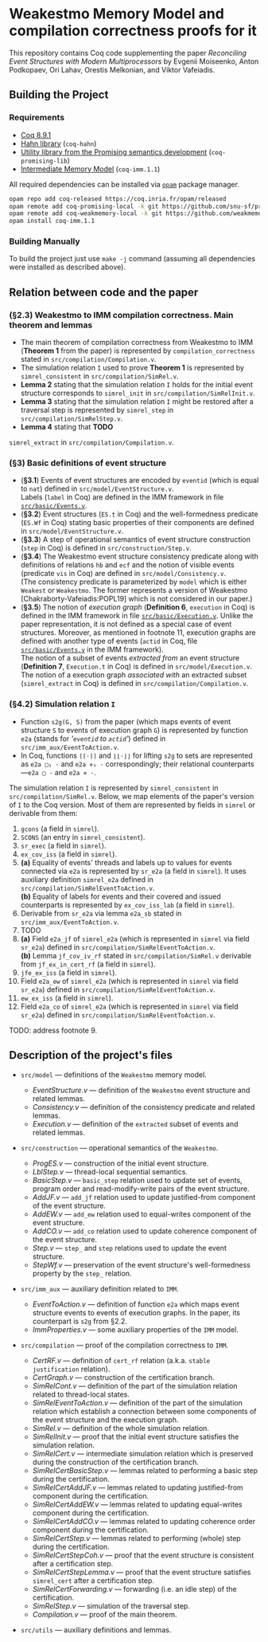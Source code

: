 # Weakestmo Memory Model and compilation correctness proofs for it

This repository contains Coq code supplementing the paper 
*Reconciling Event Structures with Modern Multiprocessors*
by Evgenii Moiseenko, Anton Podkopaev, Ori Lahav, Orestis Melkonian, and Viktor Vafeiadis.

## Building the Project

### Requirements
* [Coq 8.9.1](https://coq.inria.fr)
* [Hahn library](https://github.com/vafeiadis/hahn) (`coq-hahn`)
* [Utility library from the Promising semantics development](https://github.com/snu-sf/promising-lib) (`coq-promising-lib`)
* [Intermediate Memory Model](https://github.com/weakmemory/imm) (`coq-imm.1.1`)

All required dependencies can be installed via [`opam`](https://opam.ocaml.org/) package manager. 

```bash
opam repo add coq-released https://coq.inria.fr/opam/released
opam remote add coq-promising-local -k git https://github.com/snu-sf/promising-opam-coq-archive
opam remote add coq-weakmemory-local -k git https://github.com/weakmemory/local-coq-opam-archive
opam install coq-imm.1.1
```

### Building Manually

To build the project just use `make -j` command (assuming all dependencies were installed as described above). 

## Relation between code and the paper 

### (§2.3) Weakestmo to IMM compilation correctness. Main theorem and lemmas

* The main theorem of compilation correctness from Weakestmo to IMM (**Theorem 1** from the paper) is represented
  by `compilation_correctness` stated in `src/compilation/Compilation.v`.
* The simulation relation `I` used to prove **Theorem 1** is represented by `simrel_consistent` in `src/compilation/SimRel.v`.
* **Lemma 2** stating that the simulation relation `I` holds for the initial event structure corresponds to 
  `simrel_init` in `src/compilation/SimRelInit.v`.
* **Lemma 3** stating that the simulation relation `I` might be restored after a traversal step is represented by
  `simrel_step` in `src/compilation/SimRelStep.v`.
* **Lemma 4** stating that **TODO**
<!-- from the simulation relation `I` holds for the initial event structure corresponds to  -->
  `simrel_extract` in `src/compilation/Compilation.v`.
  
### (§3) Basic definitions of event structure
* (**§3.1**) Events of event structures are encoded by `eventid` (which is equal to `nat`) defined in `src/model/EventStructure.v`.
  <br />
  Labels (`label` in Coq) are defined in the IMM framework in file [`src/basic/Events.v`](https://github.com/weakmemory/imm/blob/forweakestmo/src/basic/Events.v).
* (**§3.2**) Event structures (`ES.t` in Coq) and the well-formedness predicate (`ES.Wf` in Coq) stating basic properties of their components
  are defined in `src/model/EventStructure.v`.
* (**§3.3**) A step of operational semantics of event structure construction (`step` in Coq) is defined in `src/construction/Step.v`.
* (**§3.4**) The Weakestmo event structure consistency predicate along with definitions of relations `hb` and `ecf` and the notion of visible events (predicate `vis` in Coq)
  are defined in `src/model/Consistency.v`.
  <br />
  (The consistency predicate is parameterized by `model` which is either `Weakest` or `Weakestmo`.
   The former represents a version of Weakestmo [Chakraborty-Vafeiadis:POPL19] which is not considered in our paper.)
* (**§3.5**)
  The notion of *execution graph* (**Definition 6**, `execution` in Coq)
  is defined in the IMM framework in file [`src/basic/Execution.v`](https://github.com/weakmemory/imm/blob/forweakestmo/src/basic/Execution.v).
  Unlike the paper representation, it is not defined as a special case of event structures.
  Moreover, as mentioned in footnote 11, execution graphs are defined with another type of events
  (`actid` in Coq, file [`src/basic/Events.v`](https://github.com/weakmemory/imm/blob/forweakestmo/src/basic/Events.v) in the IMM framework).
  <br />
  The notion of a subset of events *extracted from* an event structure (**Definition 7**, `Execution.t` in Coq) is defined in `src/model/Execution.v`.
  <br />
  The notion of a execution graph *associated with* an extracted subset (`simrel_extract` in Coq) is defined in `src/compilation/Compilation.v`.

### (§4.2) Simulation relation `I`
* Function `s2g(G, S)` from the paper (which maps events of event structure `S` to events of execution graph `G`)
  is represented by function `e2a` (stands for *'`eventid` to `actid`'*) defined in `src/imm_aux/EventToAction.v`.
* In Coq, functions `⌈⌈·⌉⌉` and `⌊⌊·⌋⌋` for lifting `s2g` to sets are represented as `e2a □₁ ·` and `e2a ⋄₁ ·` correspondingly;
  their relational counterparts—`e2a □ ·` and `e2a ⋄ ·`.

The simulation relation `I` is represented by `simrel_consistent` in `src/compilation/SimRel.v`.
Below, we map elements of the paper's version of `I` to the Coq version.
Most of them are represented by fields in `simrel` or derivable from them:

1. `gcons` (a field in `simrel`).
2. `SCONS` (an entry in `simrel_consistent`).
3. `sr_exec` (a field in `simrel`).
4. `ex_cov_iss` (a field in `simrel`).
5. **(a)** Equality of events' threads and labels up to values for events connected via `e2a` 
   is represented by `sr_e2a` (a field in `simrel`).
   It uses auxiliary definition `simrel_e2a` defined in `src/compilation/SimRelEventToAction.v`.
   <br />
   **(b)** Equality of labels for events and their covered and issued counterparts is represented by `ex_cov_iss_lab` (a field in `simrel`).
6. Derivable from `sr_e2a` via lemma `e2a_sb` stated in `src/imm_aux/EventToAction.v`.
7. TODO
8. **(a)** Field `e2a_jf` of `simrel_e2a` (which is represented in `simrel` via field `sr_e2a`) defined in `src/compilation/SimRelEventToAction.v`.
   <br />
   **(b)** Lemma `jf_cov_iv_rf` stated in `src/compilation/SimRel.v` derivable from `jf_ex_in_cert_rf` (a field in `simrel`).
9. `jfe_ex_iss` (a field in `simrel`).
10. Field `e2a_ew` of `simrel_e2a` (which is represented in `simrel` via field `sr_e2a`) defined in `src/compilation/SimRelEventToAction.v`.
11. `ew_ex_iss` (a field in `simrel`).
12. Field `e2a_co` of `simrel_e2a` (which is represented in `simrel` via field `sr_e2a`) defined in `src/compilation/SimRelEventToAction.v`.

TODO: address footnote 9.

## Description of the project's files

* `src/model` — definitions of the `Weakestmo` memory model.
  - *EventStructure.v* — definition of the `Weakestmo` event structure and related lemmas.
  - *Consistency.v* — definition of the consistency predicate and related lemmas.
  - *Execution.v* — definition of the `extracted` subset of events and related lemmas.

* `src/construction` — operational semantics of the `Weakestmo`.
  - *ProgES.v* — construction of the initial event structure.
  - *LblStep.v* — thread-local sequential semantics.
  - *BasicStep.v* — `basic_step` relation used to update set of events, program order and read-modify-write pairs of the event structure.
  - *AddJF.v* — `add_jf` relation used to update justified-from component of the event structure.
  - *AddEW.v* — `add_ew` relation used to equal-writes component of the event structure.
  - *AddCO.v* — `add_co` relation used to update coherence component of the event structure.
  - *Step.v* — `step_` and `step` relations used to update the event structure.
  - *StepWf.v* — preservation of the event structure's well-formedness property by the `step_` relation.

* `src/imm_aux` — auxiliary definition related to `IMM`.
  - *EventToAction.v* — definition of function `e2a`  which maps event structure events to events of execution graphs.
In the paper, its counterpart is `s2g` from §2.2.
  - *ImmProperties.v* — some auxiliary properties of the `IMM` model.

* `src/compilation` — proof of the compilation correctness to `IMM`.
  - *CertRF.v* — definition of `cert_rf` relation (a.k.a. `stable justification` relation).
  - *CertGraph.v* — construction of the certification branch.
  - *SimRelCont.v* — definition of the part of the simulation relation related to thread-local states.
  - *SimRelEventToAction.v* — definition of the part of the simulation relation which establish a connection between some components of the event structure and the execution graph.
  - *SimRel.v* — definition of the whole simulation relation.
  - *SimRelInit.v* — proof that the initial event structure satisfies the simulation relation.
  - *SimRelCert.v* — intermediate simulation relation which is preserved during the construction of the certification branch.
  - *SimRelCertBasicStep.v* — lemmas related to performing a basic step during the certification.
  - *SimRelCertAddJF.v* — lemmas related to updating justified-from component during the certification.
  - *SimRelCertAddEW.v* — lemmas related to updating equal-writes component during the certification.
  - *SimRelCertAddCO.v* — lemmas related to updating coherence order component during the certification.
  - *SimRelCertStep.v* — lemmas related to performing (whole) step during the certification.
  - *SimRelCertStepCoh.v* — proof that the event structure is consistent after a certification step.
  - *SimRelCertStepLemma.v* — proof that the event structure satisfies `simrel_cert` after a certification step.
  - *SimRelCertForwarding.v* — forwarding (i.e. an idle step) of the certification.
  - *SimRelStep.v* — simulation of the traversal step.
  - *Compilation.v* — proof of the main theorem.

* `src/utils` — auxiliary definitions and lemmas.

